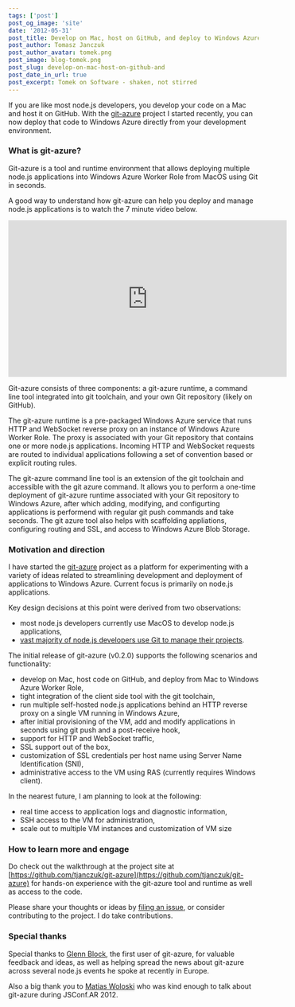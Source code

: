 ```yaml
---
tags: ['post']
post_og_image: 'site'
date: '2012-05-31'  
post_title: Develop on Mac, host on GitHub, and deploy to Windows Azure with git-azure
post_author: Tomasz Janczuk
post_author_avatar: tomek.png
post_image: blog-tomek.png
post_slug: develop-on-mac-host-on-github-and
post_date_in_url: true
post_excerpt: Tomek on Software - shaken, not stirred
---
```





If you are like most node.js developers, you develop your code on a Mac and host it on GitHub. With the [git-azure](https://github.com/tjanczuk/git-azure) project I started recently, you can now deploy that code to Windows Azure directly from your development environment.   

### What is git-azure?  

Git-azure is a tool and runtime environment that allows deploying multiple node.js applications into Windows Azure Worker Role from MacOS using Git in seconds.   

A good way to understand how git-azure can help you deploy and manage node.js applications is to watch the 7 minute video below.    


<iframe height="315" src="http://www.youtube.com/embed/X634KGNw0pM" frameborder="0" width="560" allowfullscreen="allowfullscreen"></iframe>
      
  

Git-azure consists of three components: a git-azure runtime, a command line tool integrated into git toolchain, and your own Git repository (likely on GitHub).  

The git-azure runtime is a pre-packaged Windows Azure service that runs HTTP and WebSocket reverse proxy on an instance of Windows Azure Worker Role. The proxy is associated with your Git repository that contains one or more node.js applications. Incoming HTTP and WebSocket requests are routed to individual applications following a set of convention based or explicit routing rules.  

The git-azure command line tool is an extension of the git toolchain and accessible with the git azure command. It allows you to perform a one-time deployment of git-azure runtime associated with your Git repository to Windows Azure, after which adding, modifying, and configurting applications is performend with regular git push commands and take seconds. The git azure tool also helps with scaffolding appliations, configuring routing and SSL, and access to Windows Azure Blob Storage.  

### Motivation and direction  

I have started the [git-azure](https://github.com/tjanczuk/git-azure) project as a platform for experimenting with a variety of ideas related to streamlining development and deployment of applications to Windows Azure. Current focus is primarily on node.js applications.  

Key design decisions at this point were derived from two observations:  

* most node.js developers currently use MacOS to develop node.js applications,  
* [vast majority of node.js developers use Git to manage their projects](http://twtpoll.com/loydbz).  
  

The initial release of git-azure (v0.2.0) supports the following scenarios and functionality:  

* develop on Mac, host code on GitHub, and deploy from Mac to Windows Azure Worker Role,  
* tight integration of the client side tool with the git toolchain,  
* run multiple self-hosted node.js applications behind an HTTP reverse proxy on a single VM running in Windows Azure,  
* after initial provisioning of the VM, add and modify applications in seconds using git push and a post-receive hook,  
* support for HTTP and WebSocket traffic,  
* SSL support out of the box,  
* customization of SSL credentials per host name using Server Name Identification (SNI),  
* administrative access to the VM using RAS (currently requires Windows client).  
  

In the nearest future, I am planning to look at the following:  

* real time access to application logs and diagnostic information,  
* SSH access to the VM for administration,  
* scale out to multiple VM instances and customization of VM size  
  

### How to learn more and engage  

Do check out the walkthrough at the project site at [https://github.com/tjanczuk/git-azure](https://github.com/tjanczuk/git-azure) for hands-on experience with the git-azure tool and runtime as well as access to the code.   

Please share your thoughts or ideas by [filing an issue](https://github.com/tjanczuk/git-azure/issues), or consider contributing to the project. I do take contributions.   

### Special thanks  

Special thanks to [Glenn Block](http://twitter.com/#!/gblock), the first user of git-azure, for valuable feedback and ideas, as well as helping spread the news about git-azure across several node.js events he spoke at recently in Europe.   

Also a big thank you to [Matias Woloski](http://twitter.com/#!/woloski) who was kind enough to talk about git-azure during JSConf.AR 2012.   